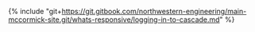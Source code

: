 {% include "git+https://git.gitbook.com/northwestern-engineering/main-mccormick-site.git/whats-responsive/logging-in-to-cascade.md" %}

